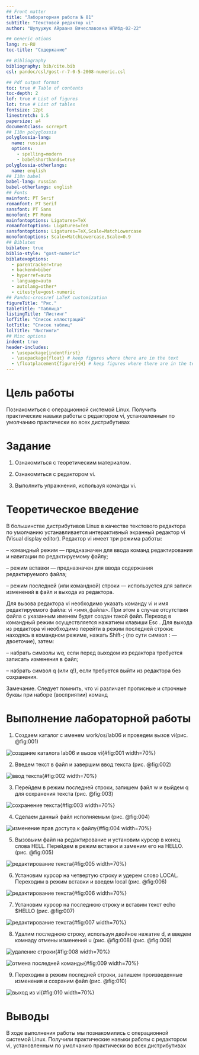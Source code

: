 ```yaml
---
## Front matter
title: "Лабораторная работа № 81"
subtitle: "Текстовой редактор vi"
author: "Шулуужук Айраана Вячеславовна НПИбд-02-22"

## Generic otions
lang: ru-RU
toc-title: "Содержание"

## Bibliography
bibliography: bib/cite.bib
csl: pandoc/csl/gost-r-7-0-5-2008-numeric.csl

## Pdf output format
toc: true # Table of contents
toc-depth: 2
lof: true # List of figures
lot: true # List of tables
fontsize: 12pt
linestretch: 1.5
papersize: a4
documentclass: scrreprt
## I18n polyglossia
polyglossia-lang:
  name: russian
  options:
	- spelling=modern
	- babelshorthands=true
polyglossia-otherlangs:
  name: english
## I18n babel
babel-lang: russian
babel-otherlangs: english
## Fonts
mainfont: PT Serif
romanfont: PT Serif
sansfont: PT Sans
monofont: PT Mono
mainfontoptions: Ligatures=TeX
romanfontoptions: Ligatures=TeX
sansfontoptions: Ligatures=TeX,Scale=MatchLowercase
monofontoptions: Scale=MatchLowercase,Scale=0.9
## Biblatex
biblatex: true
biblio-style: "gost-numeric"
biblatexoptions:
  - parentracker=true
  - backend=biber
  - hyperref=auto
  - language=auto
  - autolang=other*
  - citestyle=gost-numeric
## Pandoc-crossref LaTeX customization
figureTitle: "Рис."
tableTitle: "Таблица"
listingTitle: "Листинг"
lofTitle: "Список иллюстраций"
lotTitle: "Список таблиц"
lolTitle: "Листинги"
## Misc options
indent: true
header-includes:
  - \usepackage{indentfirst}
  - \usepackage{float} # keep figures where there are in the text
  - \floatplacement{figure}{H} # keep figures where there are in the text
---
```


# Цель работы

Познакомиться с операционной системой Linux. Получить практические навыки работы с редактором vi, установленным по умолчанию практически во всех дистрибутивах

# Задание

1. Ознакомиться с теоретическим материалом.

2. Ознакомиться с редактором vi.

3. Выполнить упражнения, используя команды vi.

# Теоретическое введение

В большинстве дистрибутивов Linux в качестве текстового редактора по умолчанию устанавливается интерактивный экранный редактор vi (Visual display editor). Редактор vi имеет три режима работы:

– командный режим — предназначен для ввода команд редактирования и навигации по редактируемому файлу;

– режим вставки — предназначен для ввода содержания редактируемого файла;

– режим последней (или командной) строки — используется для записи изменений в файл и выхода из редактора.

Для вызова редактора vi необходимо указать команду vi и имя редактируемого файла: vi <имя_файла>. При этом в случае отсутствия файла с указанным именем будет создан такой файл. Переход в командный режим осуществляется нажатием клавиши Esc . Для выхода из редактора vi необходимо перейти в режим последней строки: находясь в командном режиме, нажать Shift-; (по сути символ : — двоеточие), затем:

– набрать символы wq, если перед выходом из редактора требуется записать изменения в файл;

– набрать символ q (или q!), если требуется выйти из редактора без сохранения.

Замечание. Следует помнить, что vi различает прописные и строчные буквы при наборе (восприятии) команд

# Выполнение лабораторной работы

1. Создаем каталог с именем work/os/lab06 и проведем вызов vi(рис. @fig:001)

![создание каталога lab06 и вызов vi](image/1.png){#fig:001 width=70%}

2. Введем текст в файл и завершим ввод текста (рис. @fig:002)

![ввод текста](image/2.png){#fig:002 width=70%}

3. Перейдем в режим последней строки, запишем файл w и выйдем q для сохранения текста  (рис. @fig:003)

![сохранение текста](image/3.png){#fig:003 width=70%}

4. Сделаем данный файл исполняемым (рис. @fig:004)

![изменение прав доступа к файлу](image/4.png){#fig:004 width=70%}

5. Вызовыим файл на редактирование и установим курсор в конец слова HELL. Перейдем в режим вставки и заменим его на HELLO. (рис. @fig:005)

![редактирование текста](image/5.png){#fig:005 width=70%}

6. Установим курсор на четвертую строку и удерем слово LOCAL. Переходим в режим вставки и введем local (рис. @fig:006)

![редактирование текста](image/6.png){#fig:006 width=70%}

7. Установим курсор на последнюю строку и вставим текст echo $HELLO (рис. @fig:007)

![редактирование текста](image/7.png){#fig:007 width=70%}

8. Удалим последнюю строку, используя двойное нвжатие d, и введем комнаду отмены изменений u (рис. @fig:008) (рис. @fig:009)

![удаление строки](image/8.png){#fig:008 width=70%}

![отмена последней команды](image/9.png){#fig:009 width=70%}

9. Переходим в режим последней строки, запишем произведенные изменения и сохраним файл (рис. @fig:010)

![выход из vi](image/10.png){#fig:010 width=70%}

# Выводы

В ходе выполнения работы мы познакомились с операционной системой Linux. Получили практические навыки работы с редактором vi, установленным по умолчанию практически во всех дистрибутивах
